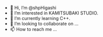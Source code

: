 - 👋 Hi, I’m @shpHigashi
- 👀 I’m interested in KAMITSUBAKI STUDIO.
- 🌱 I’m currently learning C++.
- 💞️ I’m looking to collaborate on ...
- 📫 How to reach me ...

<!---
shpHigashi/shpHigashi is a ✨ special ✨ repository because its `README.md` (this file) appears on your GitHub profile.
You can click the Preview link to take a look at your changes.
--->
